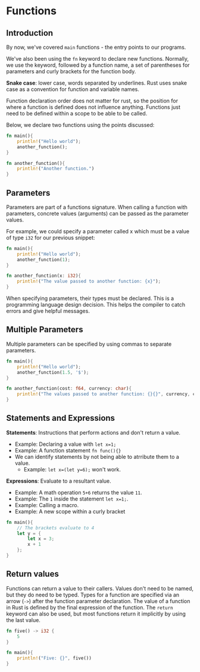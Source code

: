 # Functions

## Introduction

By now, we've covered `main` functions - the entry points to our programs. 

We've also been using the `fn` keyword to declare new functions. Normally, we use the keyword, followed by a function name, a set of parentheses for parameters and curly brackets for the function body.

**Snake case**: lower case, words separated by underlines. Rust uses snake case as a convention for function and variable names. 

Function declaration order does not matter for rust, so the position for where a function is defined does not influence anything. Functions just need to be defined within a scope to be able to be called.

Below, we declare two functions using the points discussed:

```rust
fn main(){
    println!("Hello world");
    another_function();
}

fn another_function(){
    println!("Another function.")
}
```

## Parameters

Parameters are part of a functions signature. When calling a function with parameters, concrete values (arguments) can be passed as the parameter values.

For example, we could specify a parameter called x which must be a value of type `i32` for our previous snippet:

```rust
fn main(){
    println!("Hello world");
    another_function(1);
}

fn another_function(x: i32){
    println!("The value passed to another function: {x}");
}
```

When specifying parameters, their types must be declared. This is a programming language design decision. This helps the compiler to catch errors and give helpful messages.

## Multiple Parameters

Multiple parameters can be specified by using commas to separate parameters.

```rust
fn main(){
    println!("Hello world");
    another_function(1.5, '$');
}

fn another_function(cost: f64, currency: char){
    println!("The values passed to another function: {}{}", currency, cost);
}
```

## Statements and Expressions

**Statements**: Instructions that perform actions and don't return a value.
- Example: Declaring a value with `let x=1;`
- Example: A function statement `fn func(){}`
- We can identify statements by not being able to atrribute them to a value.
  - Example: `let x=(let y=6);` won't work.


**Expressions**: Evaluate to a resultant value.
- Example: A math operation `5+6` returns the value `11`.
- Example: The `1` inside the statement `let x=1;`.
- Example: Calling a macro.
- Example: A new scope within a curly bracket

```rust
fn main(){
    // The brackets evaluate to 4
    let y = {
        let x = 3;
        x + 1
    };
}
```

## Return values

Functions can return a value to their callers. Values don't need to be named, but they do need to be typed. Types for a function are specified via an arrow (`->`) after the function parameter declaration. The value of a function in Rust is defined by the final expression of the function. The `return` keyword can also be used, but most functions return it implicitly by using the last value.

```rust
fn five() -> i32 {
    5
}

fn main(){
    println!("Five: {}", five())
}
```




